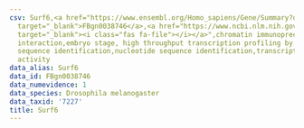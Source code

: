 ```yaml
---
csv: Surf6,<a href="https://www.ensembl.org/Homo_sapiens/Gene/Summary?db=core;g=FBgn0038746"
  target="_blank">FBgn0038746</a>,<a href="https://www.ncbi.nlm.nih.gov/pubmed/15998452"
  target="_blank"><i class="fas fa-file"></i></a>",chromatin immunoprecipitation assay,direct
  interaction,embryo stage, high throughput transcription profiling by microarray,nucleotide
  sequence identification,nucleotide sequence identification,transcriptional regulation,up-regulates
  activity
data_alias: Surf6
data_id: FBgn0038746
data_numevidence: 1
data_species: Drosophila melanogaster
data_taxid: '7227'
title: Surf6
---
```

